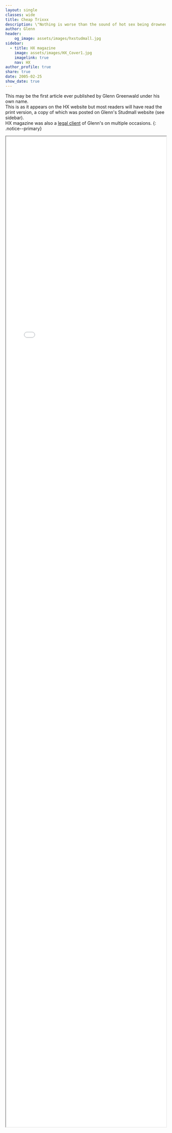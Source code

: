 ```yaml
---
layout: single
classes: wide
title: Cheap Trixxx
description: \"Nothing is worse than the sound of hot sex being drowned out by sirens, passing buses and couples fighting next door.\"
author: Glenn
header:
    og_image: assets/images/hxstudmall.jpg
sidebar:
  - title: HX magazine
    image: assets/images/HX_Cover1.jpg
    imagelink: true
    nav: HX
author_profile: true
share: true
date: 2005-02-25
show_date: true
---
```


<style type="text/css">
  iframe {
    max-width: 100%;
  }
</style>

This may be the first article ever published by Glenn Greenwald under his own name.  
This is as it appears on the HX website but most readers will have read the print version, a copy of which was posted on Glenn's Studmall website (see sidebar).  
HX magazine was also a [legal client](/cases/Theissen.html) of Glenn's on multiple occasions.
{: .notice--primary}

<div>
<iframe src="hxn/web.archive.org/web/20050221102140if_/http:/www.hx.com/features/indexgreen.html" width="800px" height="3100px" allow-forms="false"></iframe>
</div>
